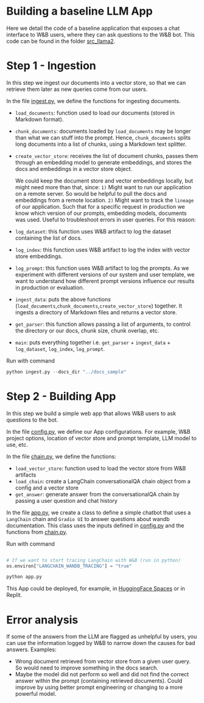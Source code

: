# Building a baseline LLM App

Here we detail the code of a baseline application that exposes a chat interface to W&B users, where they can ask questions to the W&B bot. This code can be found in the folder [src_llama2](/src_llama2/).

# Step 1 - Ingestion

In this step we ingest our documents into a vector store, so that we can retrieve them later as new queries come from our users. 

In the file [ingest.py](/src/ingest.py), we define the functions for ingesting documents.
* `load_documents`: function used to load our documents (stored in Markdown format).
* `chunk_documents`: documents loaded by `load_documents` may be longer than what we can stuff into the prompt. Hence, `chunk_documents` splits long documents into a list of chunks, using a Markdown text splitter.
* `create_vector_store`: receives the list of document chunks, passes them through an embedding model to generate embeddings, and stores the docs and embeddings in a vector store object.

    We could keep the document store and vector embeddings locally, but might need more than that, since: `1)` Might want to run our application on a remote server. So would be helpful to pull the docs and embeddings from a remote location. `2)` Might want to track the `lineage` of our application. Such that for a specific request in production we know which version of our prompts, embedding models, documents was used. Useful to troubleshoot errors in user queries. For this reason:

* `log_dataset`: this function uses W&B artifact to log the dataset containing the list of docs.
* `log_index`: this function uses W&B artifact to log the index with vector store embeddings.
* `log_prompt`: this function uses W&B artifact to log the prompts. As we experiment with different versions of our system and user template, we want to understand how different prompt versions influence our results in production or evaluation.

* `ingest_data`: puts the above functions (`load_documents`,`chunk_documents`,`create_vector_store`) together. It ingests a directory of Markdown files and returns a vector store.
* `get_parser`: this function allows passing a list of arguments, to control the directory or our docs, chunk size, chunk overlap, etc.
* `main`: puts everything together i.e. `get_parser` + `ingest_data` + `log_dataset`, `log_index`, `log_prompt`.

Run with command
```python
python ingest.py --docs_dir "../docs_sample"
```

# Step 2 - Building App

In this step we build a simple web app that allows W&B users to ask questions to the bot.

In the file [config.py](/src/config.py), we define our App configurations. For example, W&B project options, location of vector store and prompt template, LLM model to use, etc.

In the file [chain.py](/src/chain.py), we define the functions:
* `load_vector_store`: function used to load the vector store from W&B artifacts
* `load_chain`: create a LangChain conversationalQA chain object from a config and a vector store
* `get_answer`: generate answer from the conversationalQA chain by passing a user question and chat history

In the file [app.py](/src/app.py), we create a class to define a simple chatbot that uses a `LangChain` chain and `Gradio UI` to answer questions about wandb documentation. This class uses the inputs defined in [config.py](/src/config.py) and the functions from [chain.py](/src/chain.py).

Run with command
```python

# If we want to start tracing LangChain with W&B (run in python)
os.environ["LANGCHAIN_WANDB_TRACING"] = "true"

python app.py
```

This App could be deployed, for example, in [HuggingFace Spaces](https://huggingface.co/docs/hub/spaces-sdks-gradio) or in Replit.


# Error analysis

If some of the answers from the LLM are flagged as unhelpful by users, you can use the information logged by W&B to narrow down the causes for bad answers. Examples:
* Wrong document retrieved from vector store from a given user query. So would need to improve something in the docs search.
* Maybe the model did not perform so well and did not find the correct answer within the prompt (containing retrieved documents). Could improve by using better prompt engineering or changing to a more powerful model.